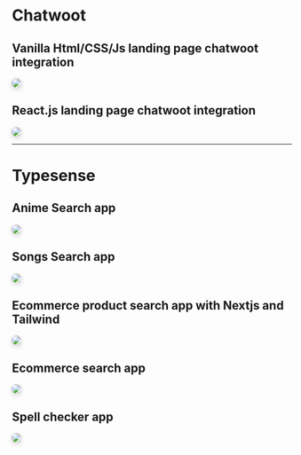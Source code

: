 # Chatwoot

## Vanilla Html/CSS/Js landing page chatwoot integration

<img src="https://user-images.githubusercontent.com/37651620/154280547-d9793620-e7a2-4681-8dca-769761e38628.png" style="border-radius:7px;box-shadow: 0 3px 10px rgb(0 0 0 / 0.2);"/>

## React.js landing page chatwoot integration

<img src="https://user-images.githubusercontent.com/37651620/154744394-98caebbf-1a67-492b-a229-0c6bb3eb62f8.png" style="border-radius:7px;box-shadow: 0 3px 10px rgb(0 0 0 / 0.2);"/>

---

# Typesense

## Anime Search app

<img src="https://user-images.githubusercontent.com/37651620/154140579-f5d104b6-65cc-4b71-bd5a-9f7d8158771a.png" style="border-radius:7px;box-shadow: 0 3px 10px rgb(0 0 0 / 0.2);"/>

## Songs Search app

<img src="https://user-images.githubusercontent.com/37651620/153408607-2f6d76b9-ab43-4da9-b736-d7edaa6fec34.png" style="border-radius:7px;box-shadow: 0 3px 10px rgb(0 0 0 / 0.2);"/>

## Ecommerce product search app with Nextjs and Tailwind

<img src="https://user-images.githubusercontent.com/37651620/153144074-768b2051-c4cc-4edc-a9e4-cd32b33371dc.png" style="border-radius:7px;box-shadow: 0 3px 10px rgb(0 0 0 / 0.2);"/>

## Ecommerce search app

<img src="https://user-images.githubusercontent.com/37651620/153600584-860fe7fe-c507-4973-bca2-8437eeb23e7c.png" style="border-radius:7px;box-shadow: 0 3px 10px rgb(0 0 0 / 0.2);"/>

## Spell checker app

<img src="https://user-images.githubusercontent.com/37651620/153583296-42a25096-1b04-4ee3-aaef-97aae538ca57.png" style="border-radius:7px;box-shadow: 0 3px 10px rgb(0 0 0 / 0.2);"/>
